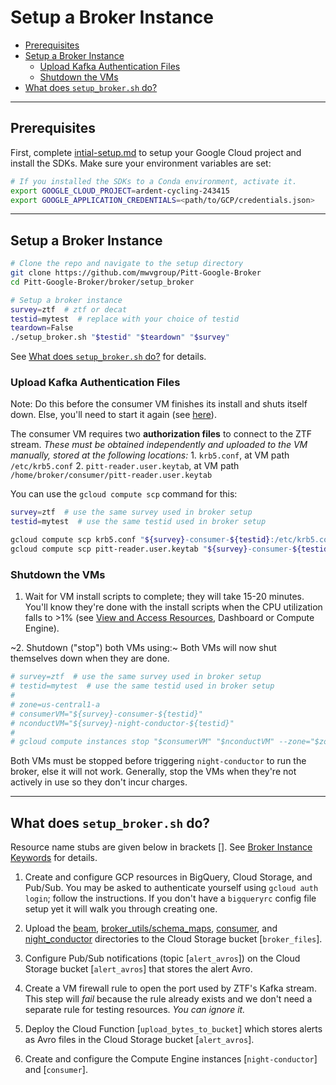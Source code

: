 # Setup a Broker Instance

- [Prerequisites](#prerequisites)
- [Setup a Broker Instance](#setup-a-broker-instance)
    - [Upload Kafka Authentication Files](#upload-kafka-authentication-files)
    - [Shutdown the VMs](#shutdown-the-vms)
- [What does `setup_broker.sh` do?](#what-does-setup_brokersh-do)

---

## Prerequisites
First, complete [intial-setup.md](intial-setup.md) to setup your Google Cloud project and install the SDKs. Make sure your environment variables are set:

```bash
# If you installed the SDKs to a Conda environment, activate it.
export GOOGLE_CLOUD_PROJECT=ardent-cycling-243415
export GOOGLE_APPLICATION_CREDENTIALS=<path/to/GCP/credentials.json>
```

---

## Setup a Broker Instance
```bash
# Clone the repo and navigate to the setup directory
git clone https://github.com/mwvgroup/Pitt-Google-Broker
cd Pitt-Google-Broker/broker/setup_broker

# Setup a broker instance
survey=ztf  # ztf or decat
testid=mytest  # replace with your choice of testid
teardown=False
./setup_broker.sh "$testid" "$teardown" "$survey"
```

See [What does `setup_broker.sh` do?](#what-does-setup_brokersh-do) for details.


### Upload Kafka Authentication Files

Note: Do this before the consumer VM finishes its install and shuts itself down.
Else, you'll need to start it again (see [here](view-resources.md#ce)).

The consumer VM requires two __authorization files__ to connect to the ZTF stream.
_These must be obtained independently and uploaded to the VM manually, stored at the following locations:_
    1. `krb5.conf`, at VM path `/etc/krb5.conf`
    2. `pitt-reader.user.keytab`, at VM path `/home/broker/consumer/pitt-reader.user.keytab`

You can use the `gcloud compute scp` command for this:
```bash
survey=ztf  # use the same survey used in broker setup
testid=mytest  # use the same testid used in broker setup

gcloud compute scp krb5.conf "${survey}-consumer-${testid}:/etc/krb5.conf" --zone="$CE_ZONE"
gcloud compute scp pitt-reader.user.keytab "${survey}-consumer-${testid}:/home/broker/consumer/pitt-reader.user.keytab" --zone="$CE_ZONE"
```

### Shutdown the VMs

1. Wait for VM install scripts to complete; they will take 15-20 minutes. You'll know they're done with the install scripts when the CPU utilization falls to >1% (see [View and Access Resources](view-resources.md), Dashboard or Compute Engine).

~2. Shutdown ("stop") both VMs using:~ Both VMs will now shut themselves down when they are done.

```bash
# survey=ztf  # use the same survey used in broker setup
# testid=mytest  # use the same testid used in broker setup
#
# zone=us-central1-a
# consumerVM="${survey}-consumer-${testid}"
# nconductVM="${survey}-night-conductor-${testid}"
#
# gcloud compute instances stop "$consumerVM" "$nconductVM" --zone="$zone"
```

Both VMs must be stopped before triggering `night-conductor` to run the broker, else it will not work.
Generally, stop the VMs when they're not actively in use so they don't incur charges.

---

## What does `setup_broker.sh` do?

Resource name stubs are given below in brackets [].
See [Broker Instance Keywords](broker-instance-keywords.md) for details.

1. Create and configure GCP resources in BigQuery, Cloud Storage, and Pub/Sub.
You may be asked to authenticate yourself using `gcloud auth login`; follow the instructions. If you don't have a `bigqueryrc` config file setup yet it will walk you through creating one.

2. Upload the [beam](beam/), [broker_utils/schema_maps](broker_utils/schema_maps/),  [consumer](consumer/), and [night_conductor](night_conductor/) directories to the Cloud Storage bucket [`broker_files`].

3. Configure Pub/Sub notifications (topic [`alert_avros`]) on the Cloud Storage bucket [`alert_avros`] that stores the alert Avro.

4. Create a VM firewall rule to open the port used by ZTF's Kafka stream.
This step will _fail_ because the rule already exists and we don't need a separate rule for testing resources.
_You can ignore it._

5. Deploy the Cloud Function [`upload_bytes_to_bucket`] which stores alerts as Avro files in the Cloud Storage bucket [`alert_avros`].

6. Create and configure the Compute Engine instances [`night-conductor`] and [`consumer`].
